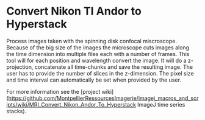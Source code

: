 # Convert Nikon TI Andor to Hyperstack

Process images taken with the spinning disk confocal miscroscope. Because of the big size of the images the microscope cuts images along the time dimension into multiple files each with a number of frames. This tool will for each position and wavelength convert the image. It will do a z-projection, concatenate all time-chunks and save the resulting image. The user has to provide the number of slices in the z-dimension. The pixel size and time interval can automatically be set when provided by the user.

For more information see the [project wiki](https://github.com/MontpellierRessourcesImagerie/imagej_macros_and_scripts/wiki/MRI_Convert_Nikon_Andor_To_Hyperstack ImageJ time series stacks).

